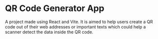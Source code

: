 # QR Code Generator App

A project made using React and Vite. It is aimed to help users create a QR code out of their web addresses or important texts which could help a scanner detect the data inside the QR code.

